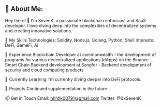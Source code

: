 ## 💫 About Me:
Hey there! 👋 I'm SevenK, a passionate blockchain enthusiast and SaaS developer. I love diving deep into the complexities of decentralized systems and creating innovative solutions.

🚀 My Skills
Technologies: Solidity, Node.js, Golang, Python, Shell
Interests: DeFi, GameFi, AI

💼 Experience
Blockchain Developer at commonwealth - the development of programs for various decentralized applications (dApps) on the Binance Smart Chain
Backend development at Sangfor - Backend development of security and cloud computing products

🌱 Currently Learning
I'm currently diving deeper into DeFi protocols.

🔧 Projects
Continued supplementation in the future

📫 Get in Touch
Email: hhhhk00791@gmail.com
Twitter: @0xSevenK
